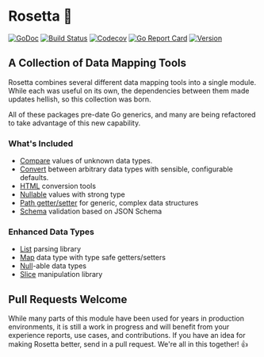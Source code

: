 # Rosetta 🌹

[![GoDoc](https://img.shields.io/badge/go-documentation-blue.svg?style=flat-square)](http://pkg.go.dev/github.com/benpate/rosetta)
[![Build Status](https://img.shields.io/github/actions/workflow/status/benpate/rosetta/go.yml?branch=main)](https://github.com/benpate/rosetta/actions/workflows/go.yml)
[![Codecov](https://img.shields.io/codecov/c/github/benpate/rosetta.svg?style=flat-square)](https://codecov.io/gh/benpate/rosetta)
[![Go Report Card](https://goreportcard.com/badge/github.com/benpate/rosetta?style=flat-square)](https://goreportcard.com/report/github.com/benpate/rosetta)
[![Version](https://img.shields.io/github/v/release/benpate/rosetta?include_prereleases&style=flat-square&color=brightgreen)](https://github.com/benpate/rosetta/releases)

## A Collection of Data Mapping Tools

Rosetta combines several different data mapping tools into a single module.  While each was useful on its own, the dependencies between them made updates hellish, so this collection was born.  

All of these packages pre-date Go generics, and many are being refactored to take advantage of this new capability.

### What's Included

* [Compare](compare) values of unknown data types.
* [Convert](convert) between arbitrary data types with sensible, configurable defaults.
* [HTML](html) conversion tools
* [Nullable](null) values with strong type
* [Path getter/setter](path) for generic, complex data structures
* [Schema](schema) validation based on JSON Schema

### Enhanced Data Types

* [List](list) parsing library
* [Map](maps) data type with type safe getters/setters
* [Null](null)-able data types
* [Slice](slice) manipulation library

## Pull Requests Welcome

While many parts of this module have been used for years in production environments, it is still a work in progress and will benefit from your experience reports, use cases, and contributions.  If you have an idea for making Rosetta better, send in a pull request.  We're all in this together! 👍
